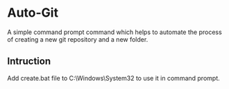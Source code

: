 # Auto-Git
A simple command prompt command which helps to automate the process of creating a new git repository and a new folder.

## Intruction
Add create.bat file to C:\Windows\System32 to use it in command prompt.
